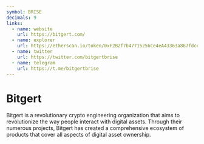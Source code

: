 ```yaml
---
symbol: BRISE
decimals: 9
links:
  - name: website
    url: https://bitgert.com/
  - name: explorer
    url: https://etherscan.io/token/0xF2B2f7b47715256Ce4eA43363a867fdce9353e3A
  - name: twitter
    url: https://twitter.com/bitgertbrise
  - name: telegram
    url: https://t.me/bitgertbrise
---
```


# Bitgert

Bitgert is a revolutionary crypto engineering organization that aims to revolutionize the way people interact with digital assets. Through their numerous projects, Bitgert has created a comprehensive ecosystem of products that cover all aspects of digital asset ownership.

